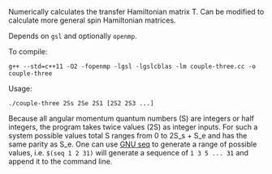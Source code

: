 Numerically calculates the transfer Hamiltonian matrix T. Can be modified to calculate more general spin Hamiltonian matrices.

Depends on `gsl` and optionally `openmp`.

To compile:

    g++ --std=c++11 -O2 -fopenmp -lgsl -lgslcblas -lm couple-three.cc -o couple-three

Usage: 

    ./couple-three 2Ss 2Se 2S1 [2S2 2S3 ...]

Because all angular momentum quantum numbers (S) are integers or half integers, the program takes twice values (2S) as integer inputs. For such a system possible values total S ranges from 0 to 2S_s + S_e and has the same parity as S_e. One can use [GNU seq](https://www.gnu.org/software/coreutils/manual/html_node/seq-invocation.html) to generate a range of possible values, i.e. `$(seq 1 2 31)` will generate a sequence of `1 3 5 ... 31` and append it to the command line.
